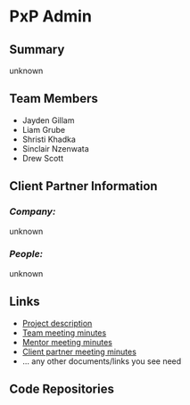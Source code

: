 # PxP Admin

## **Summary**

unknown

## **Team Members**

- Jayden Gillam
- Liam Grube
- Shristi Khadka
- Sinclair Nzenwata
- Drew Scott

## **Client Partner Information**

### *Company:*
unknown

### *People:*
unknown

## **Links**

- [Project description](ProjectDescription.md)
- [Team meeting minutes](MeetingMinutes/Team)
- [Mentor meeting minutes](MeetingMinutes/Mentor)
- [Client partner meeting minutes](MeetingMinutes/ClientPartner)
- ... any other documents/links you see need

## **Code Repositories**


